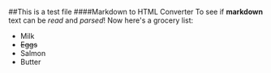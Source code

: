##This is a test file
####Markdown to HTML Converter
To see if **markdown** text can be _read_ and _parsed_!
Now here's a grocery list:
* Milk
* ~~Eggs~~
* Salmon
* Butter

